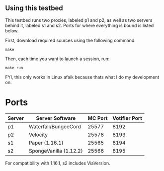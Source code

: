 ## Using this testbed

This testbed runs two proxies, labeled p1 and p2, as well as two servers behind it,
labeled s1 and s2. Ports for where everything is bound is listed below.

First, download required sources using the following command:

```
make
```

Then, each time you want to launch a session, run:

```
make run
```

FYI, this only works in Linux afaik because thats what I do my development on.

# Ports

| Server | Server Software        | MC Port | Votifier Port |
| ------ | ---------------------- | ------- | ------------- |
| p1     | Waterfall/BungeeCord   | 25577   | 8192          |
| p2     | Velocity               | 25578   | 8193          |
| s1     | Paper (1.16.1)         | 25565   | 8194          |
| s2     | SpongeVanilla (1.12.2) | 25566   | 8195          |

For compatibility with 1.16.1, s2 includes ViaVersion.